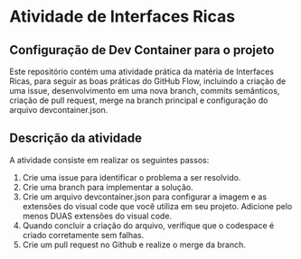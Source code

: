 # Atividade de Interfaces Ricas 

## Configuração de Dev Container para o projeto 

Este repositório contém uma atividade prática da matéria de Interfaces Ricas, para seguir as boas práticas do GitHub Flow, incluindo a criação de uma issue, desenvolvimento em uma nova branch, commits semânticos, criação de pull request, merge na branch principal e configuração do arquivo devcontainer.json.

## Descrição da atividade

A atividade consiste em realizar os seguintes passos:

1. Crie uma issue para identificar o problema a ser resolvido.
2. Crie uma branch para implementar a solução.
3. Crie um arquivo devcontainer.json para configurar a imagem e as extensões  do visual code que você utiliza em seu projeto. Adicione pelo menos DUAS extensões do visual code.
4. Quando concluir a criação do arquivo, verifique que o codespace é criado corretamente sem falhas.
5. Crie um pull request no Github e realize o merge da branch.
